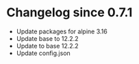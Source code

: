 # Changelog since 0.7.1
- Update packages for alpine 3.16 
- Update base to 12.2.2 
- Update to base 12.2.2 
- Update config.json 
